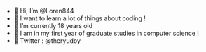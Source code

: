 - 👋 Hi, I’m @Loren844
- 👀 I want to learn a lot of things about coding !
- 🌱 I’m currently 18 years old
- 🏫 I am in my first year of graduate studies in computer science !
- 🐤 Twitter : @theryudoy

<!---
Loren844/Loren844 is a ✨ special ✨ repository because its `README.md` (this file) appears on your GitHub profile.
You can click the Preview link to take a look at your changes.
--->
